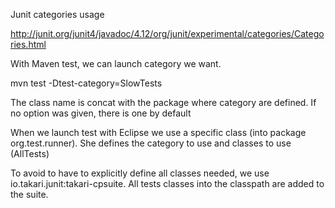 
Junit categories usage

http://junit.org/junit4/javadoc/4.12/org/junit/experimental/categories/Categories.html

With Maven test, we can launch category we want.

mvn test -Dtest-category=SlowTests

The class name is concat with the package where category are defined.
If no option  was given, there is one by default

When we launch test with Eclipse we use a specific class (into package org.test.runner).
She defines the category to use and classes to use (AllTests)

To avoid to have to explicitly define all classes needed, we use io.takari.junit:takari-cpsuite.
All tests classes into the classpath are added to the suite.  
